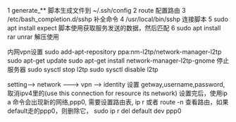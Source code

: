 1 generate_** 脚本生成文件到 ~/.ssh/config
2 route 配置路由
3 /etc/bash_completion.d/sshp  补全命令
4  /usr/local/bin/sshp  连接脚本
5 sudo apt install expect   脚本使用获取服务发送的数据，然后匹配
6 sudo apt install rar unrar  解压使用


内网vpn设置
   sudo add-apt-repository ppa:nm-l2tp/network-manager-l2tp
   sudo apt-get update
   sudo apt-get install network-manager-l2tp-gnome
   停止服务器 sudo sysctl stop l2tp
              sudo sysctl disable l2tp

   setting--> network --->  vpn --> identity 设置 getway,username,password, 取消ipv4里的(use this connection for resource its network)
   设置完后，使用ip a 命令会出现新的网络,ppp0, 
   需要设置路由表, ip r 或者 route -n 查看路由，如果default走的ppp0，则删除它， sudo ip r del default dev ppp0

